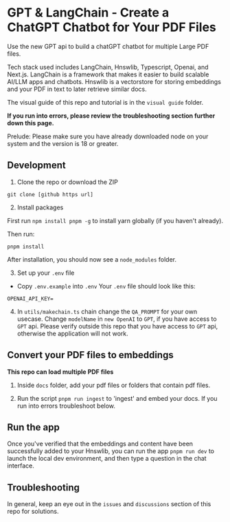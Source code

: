 # GPT & LangChain - Create a ChatGPT Chatbot for Your PDF Files

Use the new GPT api to build a chatGPT chatbot for multiple Large PDF files.

Tech stack used includes LangChain, Hnswlib, Typescript, Openai, and Next.js. LangChain is a framework that makes it easier to build scalable AI/LLM apps and chatbots. Hnswlib is a vectorstore for storing embeddings and your PDF in text to later retrieve similar docs.

The visual guide of this repo and tutorial is in the `visual guide` folder.

**If you run into errors, please review the troubleshooting section further down this page.**

Prelude: Please make sure you have already downloaded node on your system and the version is 18 or greater.

## Development

1. Clone the repo or download the ZIP

```
git clone [github https url]
```


2. Install packages

First run `npm install pnpm -g` to install yarn globally (if you haven't already).

Then run:

```
pnpm install
```
After installation, you should now see a `node_modules` folder.

3. Set up your `.env` file

- Copy `.env.example` into `.env`
  Your `.env` file should look like this:

```
OPENAI_API_KEY=
```
4. In `utils/makechain.ts` chain change the `QA_PROMPT` for your own usecase. Change `modelName` in `new OpenAI` to `GPT`, if you have access to `GPT` api. Please verify outside this repo that you have access to `GPT` api, otherwise the application will not work.

## Convert your PDF files to embeddings

**This repo can load multiple PDF files**

1. Inside `docs` folder, add your pdf files or folders that contain pdf files.

2. Run the script `pnpm run ingest` to 'ingest' and embed your docs. If you run into errors troubleshoot below.

## Run the app

Once you've verified that the embeddings and content have been successfully added to your Hnswlib, you can run the app `pnpm run dev` to launch the local dev environment, and then type a question in the chat interface.

## Troubleshooting

In general, keep an eye out in the `issues` and `discussions` section of this repo for solutions.

